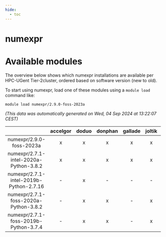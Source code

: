 ```yaml
---
hide:
  - toc
---
```


numexpr
=======

# Available modules


The overview below shows which numexpr installations are available per HPC-UGent Tier-2cluster, ordered based on software version (new to old).

To start using numexpr, load one of these modules using a `module load` command like:

```shell
module load numexpr/2.9.0-foss-2023a
```

*(This data was automatically generated on Wed, 04 Sep 2024 at 13:22:07 CEST)*  

| |accelgor|doduo|donphan|gallade|joltik|shinx|skitty|
| :---: | :---: | :---: | :---: | :---: | :---: | :---: | :---: |
|numexpr/2.9.0-foss-2023a|x|x|x|x|x|x|x|
|numexpr/2.7.1-intel-2020a-Python-3.8.2|x|x|x|x|x|-|x|
|numexpr/2.7.1-intel-2019b-Python-2.7.16|-|x|-|-|-|-|x|
|numexpr/2.7.1-foss-2020a-Python-3.8.2|-|x|x|-|x|-|x|
|numexpr/2.7.1-foss-2019b-Python-3.7.4|-|x|x|-|x|-|x|
